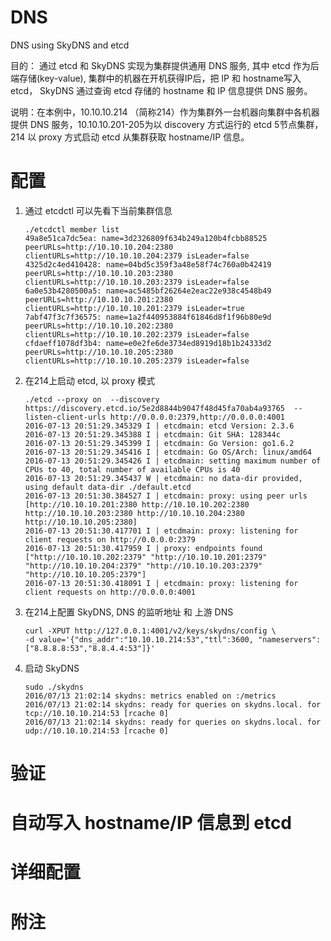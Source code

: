 # DNS
DNS using SkyDNS and etcd

目的： 通过 etcd 和 SkyDNS 实现为集群提供通用 DNS 服务, 其中 etcd 作为后端存储(key-value), 集群中的机器在开机获得IP后，把 IP 和 hostname写入 etcd， SkyDNS 通过查询 etcd 存储的 hostname 和 IP 信息提供 DNS 服务。

说明：在本例中，10.10.10.214 （简称214）作为集群外一台机器向集群中各机器提供 DNS 服务，10.10.10.201-205为以 discovery 方式运行的 etcd 5节点集群，214 以 proxy 方式启动 etcd 从集群获取 hostname/IP 信息。

# 配置

1. 通过 etcdctl 可以先看下当前集群信息

    ```
    ./etcdctl member list
    49a8e51ca7dc5ea: name=3d2326809f634b249a120b4fcbb88525 peerURLs=http://10.10.10.204:2380 clientURLs=http://10.10.10.204:2379 isLeader=false
    4325d2c4ed410428: name=04bd5c359f3a48e58f74c760a0b42419 peerURLs=http://10.10.10.203:2380 clientURLs=http://10.10.10.203:2379 isLeader=false
    6a0e53b4280500a5: name=ac5485bf26264e2eac22e938c4548b49 peerURLs=http://10.10.10.201:2380 clientURLs=http://10.10.10.201:2379 isLeader=true
    7abf47f3c7f36575: name=1a2f440953884f61846d8f1f96b80e9d peerURLs=http://10.10.10.202:2380 clientURLs=http://10.10.10.202:2379 isLeader=false
    cfdaeff1078df3b4: name=e0e2fe6de3734ed8919d18b1b24333d2 peerURLs=http://10.10.10.205:2380 clientURLs=http://10.10.10.205:2379 isLeader=false
    ```

1. 在214上启动 etcd, 以 proxy 模式

    ```
    ./etcd --proxy on  --discovery https://discovery.etcd.io/5e2d8844b9047f48d45fa70ab4a93765  --listen-client-urls http://0.0.0.0:2379,http://0.0.0.0:4001
    2016-07-13 20:51:29.345329 I | etcdmain: etcd Version: 2.3.6
    2016-07-13 20:51:29.345388 I | etcdmain: Git SHA: 128344c
    2016-07-13 20:51:29.345399 I | etcdmain: Go Version: go1.6.2
    2016-07-13 20:51:29.345416 I | etcdmain: Go OS/Arch: linux/amd64
    2016-07-13 20:51:29.345426 I | etcdmain: setting maximum number of CPUs to 40, total number of available CPUs is 40
    2016-07-13 20:51:29.345437 W | etcdmain: no data-dir provided, using default data-dir ./default.etcd
    2016-07-13 20:51:30.384527 I | etcdmain: proxy: using peer urls [http://10.10.10.201:2380 http://10.10.10.202:2380 http://10.10.10.203:2380 http://10.10.10.204:2380 http://10.10.10.205:2380]
    2016-07-13 20:51:30.417701 I | etcdmain: proxy: listening for client requests on http://0.0.0.0:2379
    2016-07-13 20:51:30.417959 I | proxy: endpoints found ["http://10.10.10.202:2379" "http://10.10.10.201:2379" "http://10.10.10.204:2379" "http://10.10.10.203:2379" "http://10.10.10.205:2379"]
    2016-07-13 20:51:30.418091 I | etcdmain: proxy: listening for client requests on http://0.0.0.0:4001
    ```

1. 在214上配置 SkyDNS, DNS 的监听地址 和 上游 DNS

    ```
    curl -XPUT http://127.0.0.1:4001/v2/keys/skydns/config \
   -d value='{"dns_addr":"10.10.10.214:53","ttl":3600, "nameservers": ["8.8.8.8:53","8.8.4.4:53"]}'
    ```
1. 启动 SkyDNS

   ```
   sudo ./skydns
   2016/07/13 21:02:14 skydns: metrics enabled on :/metrics
   2016/07/13 21:02:14 skydns: ready for queries on skydns.local. for tcp://10.10.10.214:53 [rcache 0]
   2016/07/13 21:02:14 skydns: ready for queries on skydns.local. for udp://10.10.10.214:53 [rcache 0]
   ```

# 验证

# 自动写入 hostname/IP 信息到 etcd

# 详细配置

# 附注
